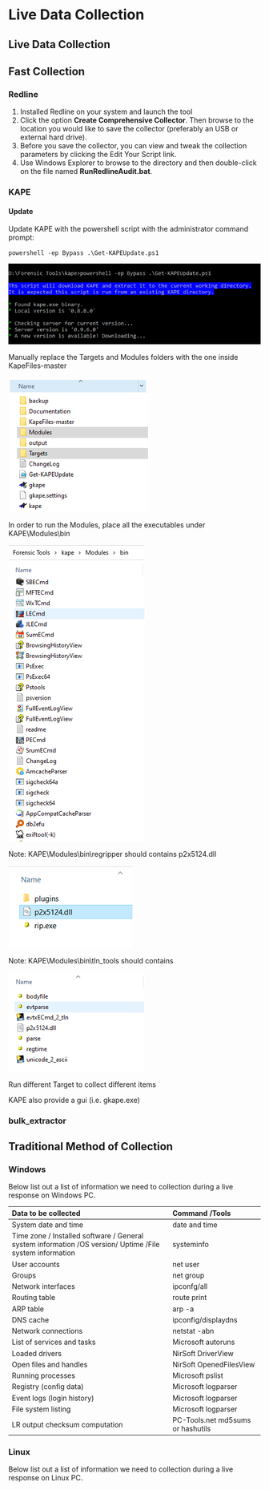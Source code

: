 # Live Data Collection

## Live Data Collection

## Fast Collection

### Redline

1. Installed Redline on your system and launch the tool
2. Click the option **Create Comprehensive Collector**. Then browse to the location you would like to save the collector \(preferably an USB or external hard drive\).  
3. Before you save the collector, you can view and tweak the collection parameters by clicking the Edit Your Script link.
4. Use Windows Explorer to browse to the directory and then double-click on the file named **RunRedlineAudit.bat**.

### KAPE

#### Update

Update KAPE with the powershell script with the administrator command prompt:

```text
powershell -ep Bypass .\Get-KAPEUpdate.ps1
```

![](../.gitbook/assets/image%20%2816%29.png)

Manually replace the Targets and Modules folders with the one inside KapeFiles-master

![](../.gitbook/assets/image%20%2819%29.png)

In order to run the Modules, place all the executables under KAPE\Modules\bin

![](../.gitbook/assets/image%20%2844%29.png)

Note: KAPE\Modules\bin\regripper should contains p2x5124.dll

![](../.gitbook/assets/image%20%2846%29.png)

Note: KAPE\Modules\bin\tln\_tools should contains

![](../.gitbook/assets/image%20%2875%29.png)

Run different Target to collect different items

KAPE also provide a gui \(i.e. gkape.exe\) 

### bulk\_extractor

## Traditional Method of Collection

### Windows

Below list out a list of information we need to collection during a live response on Windows PC.

| Data to be collected | Command /Tools |
| :--- | :--- |
| System date and time | date and time |
| Time zone / Installed software / General system information /OS version/ Uptime /File system information | systeminfo |
| User accounts | net user |
| Groups | net group |
| Network interfaces | ipconfg/all |
| Routing table | route print |
| ARP table | arp -a |
| DNS cache | ipconfig/displaydns |
| Network connections | netstat -abn |
| List of services and tasks | Microsoft autoruns |
| Loaded drivers | NirSoft DriverView |
| Open files and handles | NirSoft OpenedFilesView |
| Running processes | Microsoft pslist |
| Registry \(config data\) | Microsoft logparser |
| Event logs \(login history\) | Microsoft logparser |
| File system listing | Microsoft logparser |
| LR output checksum computation | PC-Tools.net md5sums or hashutils |

### Linux

Below list out a list of information we need to collection during a live response on Linux PC.


